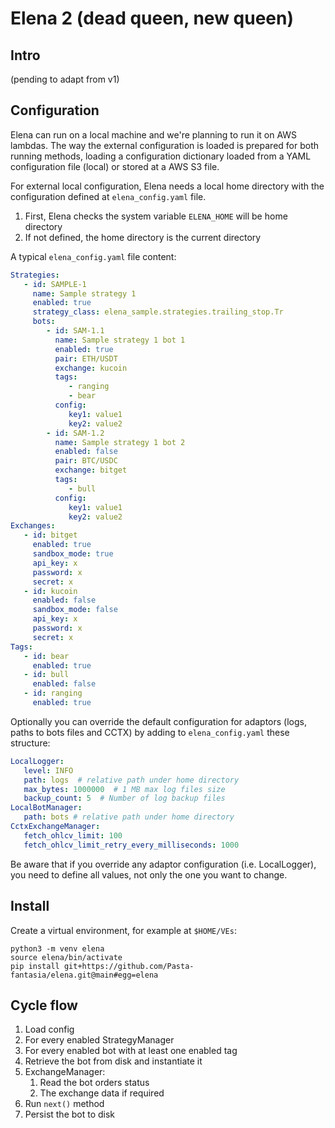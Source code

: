 # Elena 2 (dead queen, new queen)

## Intro

(pending to adapt from v1)


## Configuration

Elena can run on a local machine and we're planning to run it on AWS lambdas. The way the external configuration is loaded is prepared for both running methods, loading a configuration dictionary loaded from a YAML configuration file (local) or stored at a AWS S3 file.

For external local configuration, Elena needs a local home directory with the configuration defined at `elena_config.yaml` file.
1. First, Elena checks the system variable `ELENA_HOME` will be home directory
3. If not defined, the home directory is the current directory

A typical `elena_config.yaml` file content:

```yaml
Strategies:
   - id: SAMPLE-1
     name: Sample strategy 1
     enabled: true
     strategy_class: elena_sample.strategies.trailing_stop.Tr
     bots:
        - id: SAM-1.1
          name: Sample strategy 1 bot 1
          enabled: true
          pair: ETH/USDT
          exchange: kucoin
          tags:
             - ranging
             - bear
          config:
             key1: value1
             key2: value2
        - id: SAM-1.2
          name: Sample strategy 1 bot 2
          enabled: false
          pair: BTC/USDC
          exchange: bitget
          tags:
             - bull
          config:
             key1: value1
             key2: value2
Exchanges:
   - id: bitget
     enabled: true
     sandbox_mode: true
     api_key: x
     password: x
     secret: x
   - id: kucoin
     enabled: false
     sandbox_mode: false
     api_key: x
     password: x
     secret: x
Tags:
   - id: bear
     enabled: true
   - id: bull
     enabled: false
   - id: ranging
     enabled: true
```

Optionally you can override the default configuration for adaptors (logs, paths to bots files and CCTX) by adding
to `elena_config.yaml` these structure:

```yaml
LocalLogger:
   level: INFO
   path: logs  # relative path under home directory
   max_bytes: 1000000  # 1 MB max log files size
   backup_count: 5  # Number of log backup files
LocalBotManager:
   path: bots # relative path under home directory
CctxExchangeManager:
   fetch_ohlcv_limit: 100
   fetch_ohlcv_limit_retry_every_milliseconds: 1000
```

Be aware that if you override any adaptor configuration (i.e. LocalLogger), you need to define all values, not only the
one you want to change.


## Install

Create a virtual environment, for example at `$HOME/VEs`:

```shell
python3 -m venv elena
source elena/bin/activate
pip install git+https://github.com/Pasta-fantasia/elena.git@main#egg=elena
```


## Cycle flow

1. Load config
2. For every enabled StrategyManager
3. For every enabled bot with at least one enabled tag
4. Retrieve the bot from disk and instantiate it
5. ExchangeManager:
   1. Read the bot orders status
   2. The exchange data if required
6. Run `next()` method
7. Persist the bot to disk

